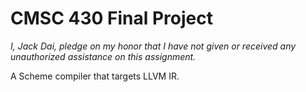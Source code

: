 # CMSC 430 Final Project

*I, Jack Dai, pledge on my honor that I have not given or received any unauthorized
 assistance on this assignment.*

A Scheme compiler that targets LLVM IR.
